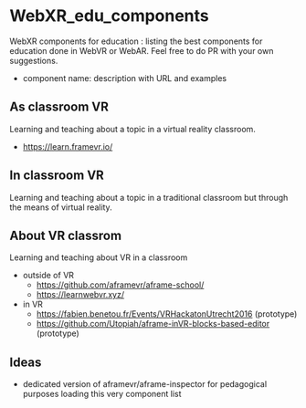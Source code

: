 # WebXR_edu_components
WebXR components for education : listing the best components for education done in WebVR or WebAR. Feel free to do PR with your own suggestions.

- component name: description with URL and examples

## As classroom VR
Learning and teaching about a topic in a virtual reality classroom.
- https://learn.framevr.io/

## In classroom VR
Learning and teaching about a topic in a traditional classroom but through the means of virtual reality.

## About VR classrom
Learning and teaching about VR in a classroom
- outside of VR
  - https://github.com/aframevr/aframe-school/
  - https://learnwebvr.xyz/
- in VR
  - https://fabien.benetou.fr/Events/VRHackatonUtrecht2016 (prototype)
  - https://github.com/Utopiah/aframe-inVR-blocks-based-editor (prototype)
 

## Ideas
- dedicated version of aframevr/aframe-inspector for pedagogical purposes loading this very component list
